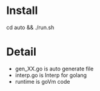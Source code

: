 # Install
cd auto && ./run.sh

# Detail

- gen_XX.go is auto generate file
- interp.go is Interp for golang
- runtime is goVm code